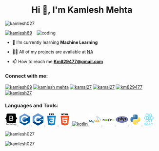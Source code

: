 <h1 align="center">Hi 👋, I'm Kamlesh Mehta</h1>
<p align="left"> <img src="https://komarev.com/ghpvc/?username=kamlesh027&label=Profile%20views&color=0e75b6&style=flat" alt="kamlesh027" /> </p>
<img align="right" alt="coding" width="400" src="![image](https://github.com/Kamlesh027/Kamlesh027/assets/125842881/6aca0585-ddc3-4ed9-bc73-eadf8805774d)
">

<p align="left"> <a href="https://twitter.com/kamlesh69" target="blank"><img src="https://img.shields.io/twitter/follow/kamlesh69?logo=twitter&style=for-the-badge" alt="kamlesh69" /></a> </p>

- 🌱 I’m currently learning **Machine Learning**

- 👨‍💻 All of my projects are available at [NA](NA)

- 📫 How to reach me **Km829477@gmail.com**

<h3 align="left">Connect with me:</h3>
<p align="left">
<a href="https://twitter.com/kamlesh69" target="blank"><img align="center" src="https://raw.githubusercontent.com/rahuldkjain/github-profile-readme-generator/master/src/images/icons/Social/twitter.svg" alt="kamlesh69" height="30" width="40" /></a>
<a href="https://linkedin.com/in/kamlesh mehta" target="blank"><img align="center" src="https://raw.githubusercontent.com/rahuldkjain/github-profile-readme-generator/master/src/images/icons/Social/linked-in-alt.svg" alt="kamlesh mehta" height="30" width="40" /></a>
<a href="https://www.codechef.com/users/kamal27" target="blank"><img align="center" src="https://cdn.jsdelivr.net/npm/simple-icons@3.1.0/icons/codechef.svg" alt="kamal27" height="30" width="40" /></a>
<a href="https://codeforces.com/profile/kamal27" target="blank"><img align="center" src="https://raw.githubusercontent.com/rahuldkjain/github-profile-readme-generator/master/src/images/icons/Social/codeforces.svg" alt="kamal27" height="30" width="40" /></a>
<a href="https://www.leetcode.com/km829477" target="blank"><img align="center" src="https://raw.githubusercontent.com/rahuldkjain/github-profile-readme-generator/master/src/images/icons/Social/leet-code.svg" alt="km829477" height="30" width="40" /></a>
<a href="https://auth.geeksforgeeks.org/user/kamlesh27" target="blank"><img align="center" src="https://raw.githubusercontent.com/rahuldkjain/github-profile-readme-generator/master/src/images/icons/Social/geeks-for-geeks.svg" alt="kamlesh27" height="30" width="40" /></a>
</p>

<h3 align="left">Languages and Tools:</h3>
<p align="left"> <a href="https://getbootstrap.com" target="_blank" rel="noreferrer"> <img src="https://raw.githubusercontent.com/devicons/devicon/master/icons/bootstrap/bootstrap-plain-wordmark.svg" alt="bootstrap" width="40" height="40"/> </a> <a href="https://www.cprogramming.com/" target="_blank" rel="noreferrer"> <img src="https://raw.githubusercontent.com/devicons/devicon/master/icons/c/c-original.svg" alt="c" width="40" height="40"/> </a> <a href="https://www.w3schools.com/cpp/" target="_blank" rel="noreferrer"> <img src="https://raw.githubusercontent.com/devicons/devicon/master/icons/cplusplus/cplusplus-original.svg" alt="cplusplus" width="40" height="40"/> </a> <a href="https://www.w3schools.com/css/" target="_blank" rel="noreferrer"> <img src="https://raw.githubusercontent.com/devicons/devicon/master/icons/css3/css3-original-wordmark.svg" alt="css3" width="40" height="40"/> </a> <a href="https://www.w3.org/html/" target="_blank" rel="noreferrer"> <img src="https://raw.githubusercontent.com/devicons/devicon/master/icons/html5/html5-original-wordmark.svg" alt="html5" width="40" height="40"/> </a> <a href="https://kotlinlang.org" target="_blank" rel="noreferrer"> <img src="https://www.vectorlogo.zone/logos/kotlinlang/kotlinlang-icon.svg" alt="kotlin" width="40" height="40"/> </a> <a href="https://www.mysql.com/" target="_blank" rel="noreferrer"> <img src="https://raw.githubusercontent.com/devicons/devicon/master/icons/mysql/mysql-original-wordmark.svg" alt="mysql" width="40" height="40"/> </a> <a href="https://nodejs.org" target="_blank" rel="noreferrer"> <img src="https://raw.githubusercontent.com/devicons/devicon/master/icons/nodejs/nodejs-original-wordmark.svg" alt="nodejs" width="40" height="40"/> </a> <a href="https://www.php.net" target="_blank" rel="noreferrer"> <img src="https://raw.githubusercontent.com/devicons/devicon/master/icons/php/php-original.svg" alt="php" width="40" height="40"/> </a> <a href="https://www.python.org" target="_blank" rel="noreferrer"> <img src="https://raw.githubusercontent.com/devicons/devicon/master/icons/python/python-original.svg" alt="python" width="40" height="40"/> </a> <a href="https://reactjs.org/" target="_blank" rel="noreferrer"> <img src="https://raw.githubusercontent.com/devicons/devicon/master/icons/react/react-original-wordmark.svg" alt="react" width="40" height="40"/> </a> </p>

<p><img align="center" src="https://github-readme-stats.vercel.app/api/top-langs?username=kamlesh027&show_icons=true&locale=en&layout=compact" alt="kamlesh027" /></p>

<p><img align="center" src="https://github-readme-streak-stats.herokuapp.com/?user=kamlesh027&" alt="kamlesh027" /></p>
